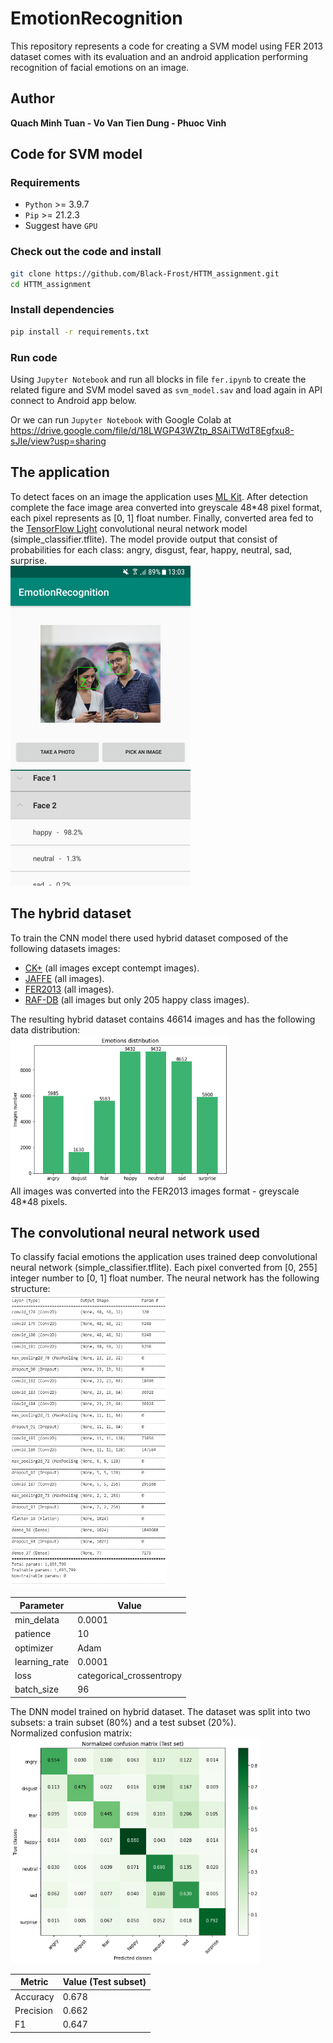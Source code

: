 # EmotionRecognition
This repository represents a code for creating a SVM model using FER 2013 dataset comes with its evaluation and an android application performing recognition of facial emotions on an image.  

## Author
**Quach Minh Tuan - Vo Van Tien Dung - Phuoc Vinh**

## Code for SVM model
### Requirements
+ `Python` >= 3.9.7
+ `Pip` >= 21.2.3
+ Suggest have `GPU`

### Check out the code and install
```sh
git clone https://github.com/Black-Frost/HTTM_assignment.git
cd HTTM_assignment
```

### Install dependencies
```sh
pip install -r requirements.txt
```

### Run code
Using `Jupyter Notebook` and run all blocks in file `fer.ipynb` to create the related figure and SVM model saved as `svm_model.sav` and load again in API connect to Android app below.

Or we can run `Jupyter Notebook` with Google Colab at https://drive.google.com/file/d/18LWGP43WZtp_8SAiTWdT8Egfxu8-sJIe/view?usp=sharing




## The application
To detect faces on an image the application uses [ML Kit](https://developers.google.com/ml-kit).
After detection complete the face image area converted into greyscale 48*48 pixel format, each pixel represents as [0, 1] float number.
Finally, converted area fed to the [TensorFlow Light](https://www.tensorflow.org/lite/guide) convolutional neural network model (simple_classifier.tflite).
The model provide output that consist of probabilities for each class: angry, disgust, fear, happy, neutral, sad, surprise.  
<img src="/images/example.png" width="288" height="512">

## The hybrid dataset
To train the CNN model there used hybrid dataset composed of the following datasets images:
- [CK+](https://www.researchgate.net/publication/224165246_The_Extended_Cohn-Kanade_Dataset_CK_A_complete_dataset_for_action_unit_and_emotion-specified_expression) (all images except contempt images).  
- [JAFFE](https://zenodo.org/record/3451524#.XuHa20UzZPY) (all images).  
- [FER2013](https://www.kaggle.com/deadskull7/fer2013) (all images).  
- [RAF-DB](http://whdeng.cn/RAF/model1.html) (all images but only 205 happy class images).  

The resulting hybrid dataset contains 46614 images and has the following data distribution:  
<img src="/images/data_distribution.png"  width="350" height="238">  
All images was converted into the FER2013 images format - greyscale 48*48 pixels.  

## The convolutional neural network used
To classify facial emotions the application uses trained deep convolutional neural network (simple_classifier.tflite).
Each pixel converted from [0, 255] integer number to [0, 1] float number.
The neural network has the following structure:  
<img src="/images/dnn_structure.png"  width="250" height="468">  

| Parameter | Value |
| --- | --- |
|  min_delata | 0.0001 |
| patience | 10 |
| optimizer | Adam |
| learning_rate | 0.0001 |
| loss | categorical_crossentropy |
| batch_size | 96 |

The DNN model trained on hybrid dataset. The dataset was split into two subsets: a train subset (80%) and a test subset (20%).  
Normalized confusion matrix:  
<img src="/images/normalized_confusion_matrix.png"  width="400" height="360">  

| Metric | Value (Test subset) |
| --- | --- |
| Accuracy | 0.678 |
| Precision | 0.662 |
| F1 | 0.647 |
